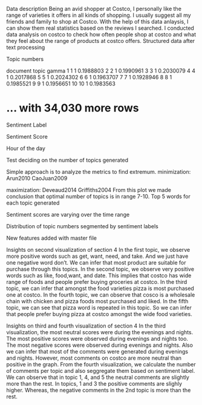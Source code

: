 Data description
Being an avid shopper at Costco, I personally like the range of varieties it offers in all kinds of shopping. I usually suggest all my friends and family to shop at Costco. With the help of this data anlaysis, I can show them real statistics based on the reviews I searched. I conducted data analysis on costco to check how often people shop at costco and what they feel about the range of products at costco offers. 
Structured data after text processing
 
Topic numbers
 
 
   document topic     gamma
      <chr> <int>     <dbl>
 1        1     1 0.1988803
 2        2     1 0.1990961
 3        3     1 0.2030079
 4        4     1 0.2017868
 5        5     1 0.2024302
 6        6     1 0.1963707
 7        7     1 0.1928946
 8        8     1 0.1985521
 9        9     1 0.1956651
10       10     1 0.1983563
# ... with 34,030 more rows

Sentiment Label
 

Sentiment Score 
 
 

Hour of the day
 




Test deciding on the number of topics generated
 
 
Simple approach is to analyze the metrics to find extremum. 
minimization:
Arun2010 
CaoJuan2009 

maximization:
Deveaud2014 
Griffiths2004 
From this plot we made conclusion that optimal number of topics is in range 7-10.
Top 5 words for each topic generated
 


 





Sentiment scores are varying over the time range
 
 
Distribution of topic numbers segmented by sentiment labels
 
 

New features added with master file 
 

Insights on second visualization of section 4
In the first topic, we observe more positive words such as get, want, need, and take. And we just have one negative word don’t. We can infer that most product are suitable for purchase through this topics.
In the second topic, we observe very positive words such as like, food,want, and date. This implies that costco has wide range of foods and people prefer buying groceries at costco.
In the third topic, we can infer that amongst the food varieties pizza is most purchased one at costco. 
In the fourth topic, we can observe that cosco is a wholesale chain with chicken and pizza foods most purchased and liked.
In the fifth topic, we can see that pizza word is repeated in this topic. So we can infer that people prefer buying pizza at costco amongst the wide food varieties.
 
Insights on third and fourth visualization of section 4
In the third visualization, the most neutral scores were during the evenings and nights. The most positive scores were observed during evenings and nights too. The most negative scores were observed during evenings and nights. Also we can infer that most of the comments were generated during evenings and nights. However, most comments on costco are more neutral than positive in the graph.
From the fourth visualization, we calculate the number of comments per topic and also seggregate them based on sentiment label. We can observe that in topic 1, 4, and 5 the neutral comments are slightly more than the rest. In topics, 1 and 3 the positive comments are slighly higher. Whereas, the negative comments in the 2nd topic is more than the rest.
 
 
   

